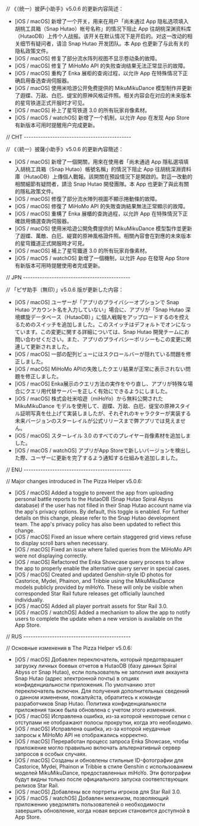 // 《（统一）披萨小助手》v5.0.6 的更新内容简述：

- [iOS / macOS] 新增了一个开关，用来在用户「尚未通过 App 隐私选项填入胡桃工具箱（Snap Hutao）帐号名称」的情况下阻止 App 往胡桃深渊资料库（HutaoDB）上传个人战报。该开关在默认情况下是开启的。对这一改动的相关细节有疑问者，请洽 Snap Hutao 开发团队。本 App 也更新了与此有关的隐私政策文件。
- [iOS / macOS] 修复了部分流水阵列视图不显示卷动条的故障。
- [iOS / macOS] 修复了 MiHoMo API 的失败查询结果无法正常显示的故障。
- [iOS / macOS] 重构了 Enka 展柜的查询过程，以允许 App 在特殊情况下正确启用备选查询伺服器。
- [iOS / macOS] 使用米哈游公开免费提供的 MikuMikuDance 模型制作并更新了遐蝶、万敌、白厄、缇宝的原神风格证件照。相关内容会在对应的未来版本的星穹铁道正式开服时才可见。
- [iOS / macOS] 补上了星穹铁道 3.0 的所有玩家肖像素材。
- [iOS / macOS / watchOS] 新增了一个机制，以允许 App 在发现 App Store 有新版本可用时提醒用户完成更新。

// CHT ---------------------------------------------

// 《（統一）披薩小助手》v5.0.6 的更新內容簡述：

- [iOS / macOS] 新增了一個開關，用來在使用者「尚未通過 App 隱私選項填入胡桃工具箱（Snap Hutao）帳號名稱」的情況下阻止 App 往胡桃深淵資料庫（HutaoDB）上傳個人戰報。該開關在預設情況下是開啟的。對這一改動的相關細節有疑問者，請洽 Snap Hutao 開發團隊。本 App 也更新了與此有關的隱私政策文件。
- [iOS / macOS] 修復了部分流水陣列視圖不顯示捲動條的故障。
- [iOS / macOS] 修復了 MiHoMo API 的失敗查詢結果無法正常顯示的故障。
- [iOS / macOS] 重構了 Enka 展櫃的查詢過程，以允許 App 在特殊情況下正確啟用備選查詢伺服器。
- [iOS / macOS] 使用米哈遊公開免費提供的 MikuMikuDance 模型製作並更新了遐蝶、萬敵、白厄、緹寶的原神風格證件照。相關內容會在對應的未來版本的星穹鐵道正式開服時才可見。
- [iOS / macOS] 補上了星穹鐵道 3.0 的所有玩家肖像素材。
- [iOS / macOS / watchOS] 新增了一個機制，以允許 App 在發現 App Store 有新版本可用時提醒使用者完成更新。

// JPN ---------------------------------------------

// 「ピザ助手（無印）」v5.0.6 版が更新した内容：

- [iOS / macOS] ユーザーが「アプリのプライバシーオプションで Snap Hutao アカウント名を入力していない」場合に、アプリが「Snap Hutao 深境螺旋データベース（HutaoDB）」に個人戦報をアップロードするのを控えるためのスイッチを追加しました。このスイッチはデフォルトでオンになっています。この変更に関する詳細については、Snap Hutao 開発チームにお問い合わせください。また、アプリのプライバシーポリシーもこの変更に関連して更新されました。
- [iOS / macOS] 一部の配列ビューにはスクロールバーが隠れている問題を修正しました。
- [iOS / macOS] MiHoMo APIの失敗したクエリ結果が正常に表示されない問題を修正しました。
- [iOS / macOS] Enka展示のクエリ方法の実作をやり直し、アプリが特殊な場合にクエリ用代替サーバーを正しく有効にできるようにしました。
- [iOS / macOS] 株式会社米哈遊（miHoYo）から無料公開された MikuMikuDance モデルを使用して、遐蝶、万敌、白厄、缇宝の原神スタイル証明写真を仕上げて実装しましたが、それぞれのキャラクターが実装する未来バージョンのスターレイルが公式リリースまで弊アプリでは見えません。
- [iOS / macOS] スターレイル 3.0 のすべてのプレイヤー肖像素材を追加しました。
- [iOS / macOS / watchOS] アプリがApp Storeで新しいバージョンを検出した際、ユーザーに更新を完了するよう通知する仕組みを追加しました。

// ENU ---------------------------------------------

// Major changes introduced in The Pizza Helper v5.0.6:

- [iOS / macOS] Added a toggle to prevent the app from uploading personal battle reports to the HutaoDB (Snap Hutao Spiral Abyss database) if the user has not filled in their Snap Hutao account name via the app's privacy options. By default, this toggle is enabled. For further details on this change, please refer to the Snap Hutao development team. The app's privacy policy has also been updated to reflect this change.
- [iOS / macOS] Fixed an issue where certain staggered grid views refuse to display scroll bars when necessary.
- [iOS / macOS] Fixed an issue where failed queries from the MiHoMo API were not displaying correctly.
- [iOS / macOS] Refactored the Enka Showcase query process to allow the app to properly enable the alternative query server in special cases.
- [iOS / macOS] Created and updated Genshin-style ID photos for Castorice, Mydei, Phainon, and Tribbie using the MikuMikuDance models publicly provided by miHoYo. These will only be visible when corresponded Star Rail future releases get officially launched individually.
- [iOS / macOS] Added all player portrait assets for Star Rail 3.0.
- [iOS / macOS / watchOS] Added a mechanism to allow the app to notify users to complete the update when a new version is available on the App Store.

// RUS ---------------------------------------------

// Основные изменения в The Pizza Helper v5.0.6:

- [iOS / macOS] Добавлен переключатель, который предотвращает загрузку личных боевых отчетов в HutaoDB (базу данных Spiral Abyss от Snap Hutao), если пользователь не заполнил имя аккаунта Snap Hutao (адрес электронной почты) в опциях конфиденциальности приложения. По умолчанию этот переключатель включен. Для получения дополнительных сведений о данном изменении, пожалуйста, обратитесь к команде разработчиков Snap Hutao. Политика конфиденциальности приложения также была обновлена с учетом этого изменения.
- [iOS / macOS] Исправлена ошибка, из-за которой некоторые сетки с отступами не отображают полосы прокрутки, когда это необходимо.
- [iOS / macOS] Исправлена ошибка, из-за которой неудачные запросы к MiHoMo API не отображались корректно.
- [iOS / macOS] Переработан процесс запроса Enka Showcase, чтобы приложение могло правильно включать альтернативный сервер запросов в особых случаях.
- [iOS / macOS] Созданы и обновлены стильные ID-фотографии для Castorice, Mydei, Phainon и Tribbie в стиле Genshin с использованием моделей MikuMikuDance, предоставленных miHoYo. Эти фотографии будут видны только после официального запуска соответствующих релизов Star Rail.
- [iOS / macOS] Добавлены все портреты игроков для Star Rail 3.0.
- [iOS / macOS / watchOS] Добавлен механизм, позволяющий приложению уведомлять пользователей о необходимости завершить обновление, когда новая версия становится доступной в App Store.
